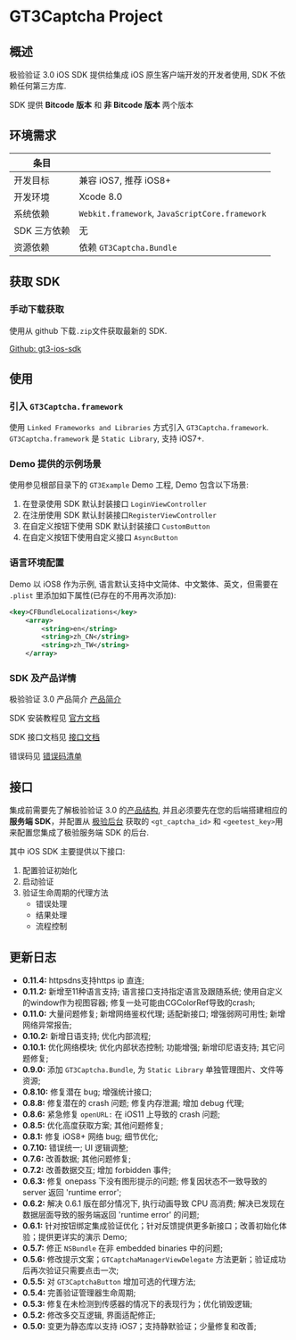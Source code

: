 # GT3Captcha Project

## 概述

极验验证 3.0 iOS SDK 提供给集成 iOS 原生客户端开发的开发者使用, SDK 不依赖任何第三方库.

SDK 提供 **Bitcode 版本** 和 **非 Bitcode 版本** 两个版本

## 环境需求

条目	|			|
------	|---------|
开发目标|兼容 iOS7, 推荐 iOS8+|
开发环境|Xcode 8.0|
系统依赖|`Webkit.framework`, `JavaScriptCore.framework`|
SDK 三方依赖|无		|
资源依赖 |依赖 `GT3Captcha.Bundle` |

## 获取 SDK

### 手动下载获取
使用从 github 下载`.zip`文件获取最新的 SDK.

[Github: gt3-ios-sdk](https://docs.geetest.com/downloads/gt3-ios-latest.zip)

## 使用

### 引入 `GT3Captcha.framework`

使用 `Linked Frameworks and Libraries` 方式引入  `GT3Captcha.framework`. `GT3Captcha.framework` 是 `Static Library`, 支持 iOS7+.

### Demo 提供的示例场景
使用参见根部目录下的 `GT3Example` Demo 工程, Demo 包含以下场景:

1. 在登录使用 SDK 默认封装接口 `LoginViewController`
2. 在注册使用 SDK 默认封装接口`RegisterViewController`
3. 在自定义按钮下使用 SDK 默认封装接口 `CustomButton`
4. 在自定义按钮下使用自定义接口 `AsyncButton`

### 语言环境配置
Demo 以 iOS8 作为示例, 语言默认支持中文简体、中文繁体、英文，但需要在 `.plist` 里添加如下属性(已存在的不用再次添加):

```xml
<key>CFBundleLocalizations</key>
	<array>
		<string>en</string>
		<string>zh_CN</string>
		<string>zh_TW</string>
	</array>
```

### SDK 及产品详情
极验验证 3.0 产品简介 [产品简介](https://docs.geetest.com/install/overview/start/)

SDK 安装教程见 [官方文档](https://docs.geetest.com/install/deploy/client/ios)

SDK 接口文档见 [接口文档](https://docs.geetest.com/install/apirefer/api/ios)

错误码见 [错误码清单](https://docs.geetest.com/install/apirefer/errorcode/ios) 

## 接口

集成前需要先了解极验验证 3.0 的[产品结构](http://docs.geetest.com/install/overview/#产品结构), 并且必须要先在您的后端搭建相应的**服务端 SDK**，并配置从 [极验后台](https://account.geetest.com/login) 获取的 `<gt_captcha_id>` 和 `<geetest_key>`用来配置您集成了极验服务端 SDK 的后台.

其中 iOS SDK 主要提供以下接口:

1. 配置验证初始化
2. 启动验证
3. 验证生命周期的代理方法
	* 错误处理
	* 结果处理
	* 流程控制 

## 更新日志

* **0.11.4:**  httpsdns支持https ip 直连;
* **0.11.2:**  新增至11种语言支持; 语言接口支持指定语言及跟随系统; 使用自定义的window作为视图容器; 修复一处可能由CGColorRef导致的crash;
* **0.11.0:**  大量问题修复; 新增网络鉴权代理; 适配新接口; 增强弱网可用性; 新增网络异常报告; 
* **0.10.2:**  新增日语支持; 优化内部流程;
* **0.10.1:**  优化网络模块; 优化内部状态控制; 功能增强; 新增印尼语支持; 其它问题修复;
* **0.9.0:**  添加 `GT3Captcha.Bundle`, 为 `Static Library` 单独管理图片、文件等资源; 
* **0.8.10:**  修复潜在 bug; 增强统计接口;
* **0.8.8:**  修复潜在的 crash 问题; 修复内存泄漏; 增加 debug 代理;
* **0.8.6:**  紧急修复 `openURL:` 在 iOS11 上导致的 crash 问题;
* **0.8.5:**  优化高度获取方案; 其他问题修复;
* **0.8.1:**  修复 iOS8+ 网络 bug; 细节优化;
* **0.7.10:**  错误统一; UI 逻辑调整;
* **0.7.6:**  改善数据; 其他问题修复;
* **0.7.2:**  改善数据交互; 增加 forbidden 事件;
* **0.6.3:**  修复 onepass 下没有图形提示的问题; 修复因状态不一致导致的 server 返回 'runtime error';
* **0.6.2:**  解决 0.6.1 版在部分情况下, 执行动画导致 CPU 高消费; 解决已发现在数据层面导致的服务端返回 'runtime error' 的问题;
* **0.6.1:**  针对按钮绑定集成验证优化；针对反馈提供更多新接口；改善初始化体验；提供更详实的演示 Demo;
* **0.5.7:**  修正 `NSBundle` 在非 embedded binaries 中的问题;
* **0.5.6:**  修改提示文案；`GTCaptchaManagerViewDelegate` 方法更新；验证成功后再次验证只需要点击一次;
* **0.5.5:**  对 `GT3CaptchaButton` 增加可选的代理方法;
* **0.5.4:**  完善验证管理器生命周期;
* **0.5.3:**  修复在未检测到传感器的情况下的表现行为；优化销毁逻辑;
* **0.5.2:**  修改多交互逻辑, 界面适配修正;
* **0.5.0:**  变更为静态库以支持 iOS7；支持静默验证；少量修复和改善;

